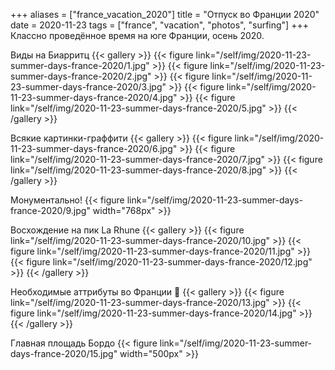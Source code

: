 +++
aliases = ["france_vacation_2020"]
title = "Отпуск во Франции 2020"
date = 2020-11-23
tags = ["france", "vacation", "photos", "surfing"]
+++
Классно проведённое время на юге Франции, осень 2020.

Виды на Биарритц
{{< gallery >}}
{{< figure link="/self/img/2020-11-23-summer-days-france-2020/1.jpg" >}}
{{< figure link="/self/img/2020-11-23-summer-days-france-2020/2.jpg" >}}
{{< figure link="/self/img/2020-11-23-summer-days-france-2020/3.jpg" >}}
{{< figure link="/self/img/2020-11-23-summer-days-france-2020/4.jpg" >}}
{{< figure link="/self/img/2020-11-23-summer-days-france-2020/5.jpg" >}}
{{< /gallery >}}

Всякие картинки-граффити
{{< gallery >}}
{{< figure link="/self/img/2020-11-23-summer-days-france-2020/6.jpg" >}}
{{< figure link="/self/img/2020-11-23-summer-days-france-2020/7.jpg" >}}
{{< figure link="/self/img/2020-11-23-summer-days-france-2020/8.jpg" >}}
{{< /gallery >}}

Монументально!
{{< figure link="/self/img/2020-11-23-summer-days-france-2020/9.jpg" width="768px" >}}

Восхождение на пик La Rhune
{{< gallery >}}
{{< figure link="/self/img/2020-11-23-summer-days-france-2020/10.jpg" >}}
{{< figure link="/self/img/2020-11-23-summer-days-france-2020/11.jpg" >}}
{{< figure link="/self/img/2020-11-23-summer-days-france-2020/12.jpg" >}}
{{< /gallery >}}

Необходимые аттрибуты во Франции &#129322;
{{< gallery >}}
{{< figure link="/self/img/2020-11-23-summer-days-france-2020/13.jpg" >}}
{{< figure link="/self/img/2020-11-23-summer-days-france-2020/14.jpg" >}}
{{< /gallery >}}

Главная площадь Бордо
{{< figure link="/self/img/2020-11-23-summer-days-france-2020/15.jpg" width="500px" >}}